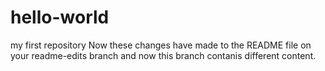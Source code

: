 # hello-world
my first repository
Now these changes have made to the README file on your 
readme-edits branch and now this branch contanis different
content.
